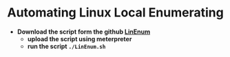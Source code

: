 # Automating Linux Local Enumerating

- __Download the script form the github [LinEnum](https://github.com/rebootuser/LinEnum)__
  - __upload the script using meterpreter__
  - __run the script `./LinEnum.sh`__
